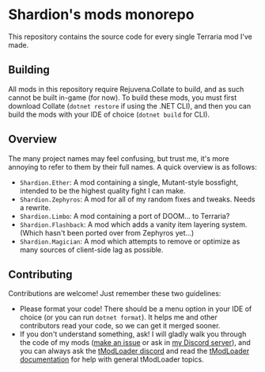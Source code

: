 # Shardion's mods monorepo
This repository contains the source code for every single Terraria mod I've made.

## Building
All mods in this repository require Rejuvena.Collate to build, and as such cannot be built in-game (for now).
To build these mods, you must first download Collate (`dotnet restore` if using the .NET CLI), and then you can build the mods with your IDE of choice (`dotnet build` for CLI).

## Overview
The many project names may feel confusing, but trust me, it's more annoying to refer to them by their full names.
A quick overview is as follows:

- `Shardion.Ether`: A mod containing a single, Mutant-style bossfight, intended to be the highest quality fight I can make.
- `Shardion.Zephyros`: A mod for all of my random fixes and tweaks. Needs a rewrite.
- `Shardion.Limbo`: A mod containing a port of DOOM... to Terraria? <!-- The funny codename was reassigned to a file compressor. This is the best ending. -->
- `Shardion.Flashback`: A mod which adds a vanity item layering system. (Which hasn't been ported over from Zephyros yet...)
- `Shardion.Magician`: A mod which attempts to remove or optimize as many sources of client-side lag as possible.

## Contributing
Contributions are welcome! Just remember these two guidelines:

- Please format your code!
  There should be a menu option in your IDE of choice (or you can run `dotnet format`). It helps me and other contributors read your code, so we can get it merged sooner.
- If you don't understand something, ask!
  I will gladly walk you through the code of my mods ([make an issue](https://github.com/shardion/mods/issues/new) or ask in [my Discord server](https://discord.gg/PRYhCSeCNu)), and you can always ask the [tModLoader discord](https://discord.gg/tmodloader) and read the [tModLoader documentation](https://tmodloader.github.io/tModLoader/docs/1.4-stable/) for help with general tModLoader topics.
